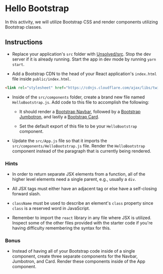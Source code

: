 # Hello Bootstrap

In this activity, we will utilize Bootstrap CSS and render components utilizing Bootstrap classes.

## Instructions

* Replace your application's `src` folder with [Unsolved/src](Unsolved/src). Stop the dev server if it is already running. Start the app in dev mode by running `yarn start`.

* Add a Bootstrap CDN to the head of your React application's `index.html` file inside `public/index.html`.

```html
<link rel="stylesheet" href="https://cdnjs.cloudflare.com/ajax/libs/twitter-bootstrap/4.0.0/css/bootstrap.min.css"/>
```

* Inside of the `src/components` folder, create a brand new file named `HelloBootstrap.js`. Add code to this file to accomplish the following:

  * It should render a [Bootstrap Navbar](https://getbootstrap.com/docs/4.0/components/navbar/), followed by a [Bootstrap Jumbotron](https://getbootstrap.com/docs/4.0/components/jumbotron/), and lastly a [Bootstrap Card](https://getbootstrap.com/docs/4.0/components/card/).

  * Set the default export of this file to be your `HelloBootstrap` component.

* Update the `src/App.js` file so that it imports the `src/components/HelloBootstrap.js` file. Render the `HelloBootstrap` component instead of the paragraph that is currently being rendered.

### Hints

* In order to return separate JSX elements from a function, all of the higher level elements need a single parent, e.g., usually a `div`.

* All JSX tags must either have an adjacent tag or else have a self-closing forward slash.

* `className` must be used to describe an element's `class` property since `class` is a reserved word in JavaScript.

* Remember to import the `react` library in any file where JSX is utilized. Inspect some of the other files provided with the starter code if you're having difficulty remembering the syntax for this.

### Bonus

* Instead of having all of your Bootstrap code inside of a single component, create three separate components for the Navbar, Jumbotron, and Card. Render these components inside of the App component.
